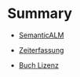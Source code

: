 # Summary


* [SemanticALM](./semanticALM/SUMMARY.md)

* [Zeiterfassung](./timeLogging/SUMMARY.md)

* [Buch Lizenz](LICENSE.md)